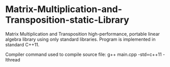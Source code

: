 # Matrix-Multiplication-and-Transposition-static-Library
Matrix Multiplication and Transposition high-performance, portable linear algebra library using only standard libraries. Program is implemented in standard C++11. 

Compiler command used to compile source file: g++ main.cpp -std=c++11 -lthread
